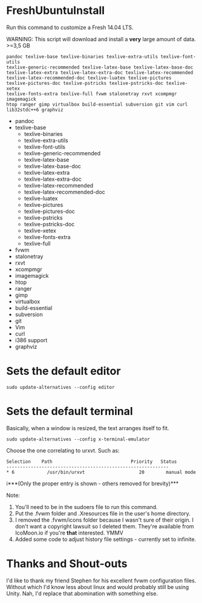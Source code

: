 FreshUbuntuInstall
==================

Run this command to customize a Fresh 14.04 LTS.

WARNING: This script will download and install a **very** large amount of data. >=3,5 GB

    pandoc texlive-base texlive-binaries texlive-extra-utils texlive-font-utils
    texlive-generic-recommended texlive-latex-base texlive-latex-base-doc
    texlive-latex-extra texlive-latex-extra-doc texlive-latex-recommended
    texlive-latex-recommended-doc texlive-luatex texlive-pictures
    texlive-pictures-doc texlive-pstricks texlive-pstricks-doc texlive-xetex
    texlive-fonts-extra texlive-full fvwm stalonetray rxvt xcompmgr imagemagick
    htop ranger gimp virtualbox build-essential subversion git vim curl
    lib32stdc++6 graphviz

* pandoc
* texlive-base
    + texlive-binaries
    + texlive-extra-utils
    + texlive-font-utils
    + texlive-generic-recommended
    + texlive-latex-base
    + texlive-latex-base-doc
    + texlive-latex-extra
    + texlive-latex-extra-doc
    + texlive-latex-recommended
    + texlive-latex-recommended-doc
    + texlive-luatex
    + texlive-pictures
    + texlive-pictures-doc
    + texlive-pstricks
    + texlive-pstricks-doc
    + texlive-xetex
    + texlive-fonts-extra
    + texlive-full
* fvwm
* stalonetray
* rxvt
* xcompmgr
* imagemagick
* htop
* ranger
* gimp
* virtualbox
* build-essential
* subversion
* git
* Vim
* curl
* i386 support 
* graphviz

# Sets the default editor
    sudo update-alternatives --config editor

# Sets the default terminal 

Basically, when a window is resized, the text arranges itself to fit.

    sudo update-alternatives --config x-terminal-emulator

Choose the one correlating to urxvt. Such as:

    Selection    Path                             Priority   Status
    ------------------------------------------------------------
    * 6            /usr/bin/urxvt                    20        manual mode

i***(Only the proper entry is shown - others removed for brevity)***

Note:

1. You'll need to be in the sudoers file to run this command.
1. Put the .fvwm folder and .Xresources file in the user's home directory.
1. I removed the .fvwm/icons folder because I wasn't sure of their origin. I don't want a copyright lawsuit so I deleted them. They're available from IcoMoon.io if you're **that** interested. YMMV
1. Added some code to adjust history file settings - currently set to infinite.

Thanks and Shout-outs
=====================

I'd like to thank my friend Stephen for his excellent fvwm configuration files. Without which I'd know less about linux and would probably still be using Unity. Nah, I'd replace that abomination with something else.

